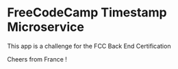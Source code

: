 # FreeCodeCamp Timestamp Microservice

This app is a challenge for the FCC Back End Certification

Cheers from France !